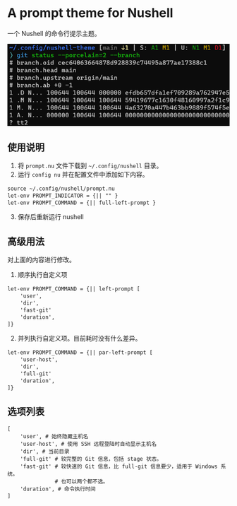 # A prompt theme for Nushell
一个 Nushell 的命令行提示主题。

![](image/p.png)

## 使用说明
1. 将 `prompt.nu` 文件下载到 `~/.config/nushell` 目录。
2. 运行 `config nu` 并在配置文件中添加如下内容。
```nu
source ~/.config/nushell/prompt.nu
let-env PROMPT_INDICATOR = {|| "" }
let-env PROMPT_COMMAND = {|| full-left-prompt }
```
3. 保存后重新运行 nushell

## 高级用法
对上面的内容进行修改。

1. 顺序执行自定义项
```nu
let-env PROMPT_COMMAND = {|| left-prompt [
    'user',
    'dir',
    'fast-git'
    'duration',
]}
```
2. 并列执行自定义项。目前耗时没有什么差异。
```nu
let-env PROMPT_COMMAND = {|| par-left-prompt [
    'user-host',
    'dir',
    'full-git'
    'duration',
]}
```

## 选项列表
```nu
[
    'user', # 始终隐藏主机名
    'user-host', # 使用 SSH 远程登陆时自动显示主机名
    'dir', # 当前目录
    'full-git' # 较完整的 Git 信息，包括 stage 状态。
    'fast-git' # 较快速的 Git 信息，比 full-git 信息要少，适用于 Windows 系统。
               # 也可以两个都不选。
    'duration', # 命令执行时间
]
```
